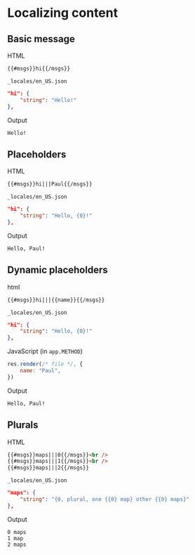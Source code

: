 # Localizing content

## Basic message

HTML

```html
{{#msgs}}hi{{/msgs}}
```

`_locales/en_US.json`

```json
"hi": {
	"string": "Hello!"
},
```

Output

```
Hello!
```

## Placeholders

HTML

```html
{{#msgs}}hi|||Paul{{/msgs}}
```

`_locales/en_US.json`

```json
"hi": {
	"string": "Hello, {0}!"
},
```

Output

```
Hello, Paul!
```

## Dynamic placeholders

html

```html
{{#msgs}}hi|||{{name}}{{/msgs}}
```

`_locales/en_US.json`

```json
"hi": {
	"string": "Hello, {0}!"
},
```

JavaScript (in `app.METHOD`)

```js
res.render(/* file */, {
	name: "Paul",
})
```

Output

```
Hello, Paul!
```

## Plurals

HTML

```html
{{#msgs}}maps|||0{{/msgs}}<br />
{{#msgs}}maps|||1{{/msgs}}<br />
{{#msgs}}maps|||2{{/msgs}}
```

`_locales/en_US.json`

```json
"maps": {
	"string": "{0, plural, one {{0} map} other {{0} maps}"
},
```

Output

```
0 maps
1 map
2 maps
```
